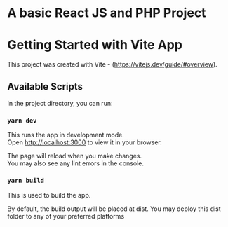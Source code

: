 # A basic React JS and PHP Project

# Getting Started with Vite App

This project was created with Vite - (https://vitejs.dev/guide/#overview).

## Available Scripts

In the project directory, you can run:

### `yarn dev`

This runs the app in development mode.\
Open [http://localhost:3000](http://localhost:3000) to view it in your browser.

The page will reload when you make changes.\
You may also see any lint errors in the console.

### `yarn build`

This is used to build the app.

By default, the build output will be placed at dist.
You may deploy this dist folder to any of your preferred platforms
